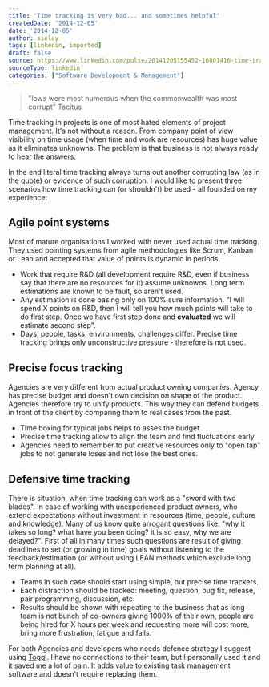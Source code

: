 ```yaml
---
title: 'Time tracking is very bad... and sometimes helpful'
createdDate: '2014-12-05'
date: '2014-12-05'
author: sielay
tags: [linkedin, imported]
draft: false
source: https://www.linkedin.com/pulse/20141205155452-16801416-time-tracking-is-very-bad-and-sometimes-helpful/
sourceType: linkedin
categories: ["Software Development & Management"]
---
```


> "laws were most numerous when the commonwealth was most corrupt" Tacitus

Time tracking in projects is one of most hated elements of project management. It's not without a reason. From company point of view visibility on time usage (when time and work are resources) has huge value as it eliminates unknowns. The problem is that business is not always ready to hear the answers.

In the end literal time tracking always turns out another corrupting law (as in the quote) or evidence of such corruption. I would like to present three scenarios how time tracking can (or shouldn't) be used - all founded on my experience:

## Agile point systems

Most of mature organisations I worked with never used actual time tracking. They used pointing systems from agile methodologies like Scrum, Kanban or Lean and accepted that value of points is dynamic in periods.

 * Work that require R&amp;D (all development require R&D, even if business say that there are no resources for it) assume unknowns. Long term estimations are known to be fault, so aren't used.
 * Any estimation is done basing only on 100% sure information. "I will spend X points on R&amp;D, then I will tell you how much points will take to do first step. Once we have first step done and **evaluated** we will estimate second step".
 * Days, people, tasks, environments, challenges differ. Precise time tracking brings only unconstructive pressure - therefore is not used.

## Precise focus tracking

Agencies are very different from actual product owning companies. Agency has precise budget and doesn't own decision on shape of the product. Agencies therefore try to unify products. This way they can defend budgets in front of the client by comparing them to real cases from the past.

 * Time boxing for typical jobs helps to asses the budget
 * Precise time tracking allow to align the team and find fluctuations early
 * Agencies need to remember to put creative resources only to "open tap" jobs to not generate loses and not lose the best ones.

## Defensive time tracking

There is situation, when time tracking can work as a "sword with two blades". In case of working with unexperienced product owners, who extend expectations without investment in resources (time, people, culture and knowledge). Many of us know quite arrogant questions like: "why it takes so long? what have you been doing? it is so easy, why we are delayed?". First of all in many times such questions are result of giving deadlines to set (or growing in time) goals without listening to the feedback/estimation (or without using LEAN methods which exclude long term planning at all).

 * Teams in such case should start using simple, but precise time trackers.
 * Each distraction should be tracked: meeting, question, bug fix, release, pair programming, discussion, etc.
 * Results should be shown with repeating to the business that as long team is not bunch of co-owners giving 1000% of their own, people are being hired for X hours per week and requesting more will cost more, bring more frustration, fatigue and fails.

For both Agencies and developers who needs defence strategy I suggest using [Toggl](https://www.toggl.com/). I have no connections to their team, but I personally used it and it saved me a lot of pain. It adds value to existing task management software and doesn't require replacing them.
